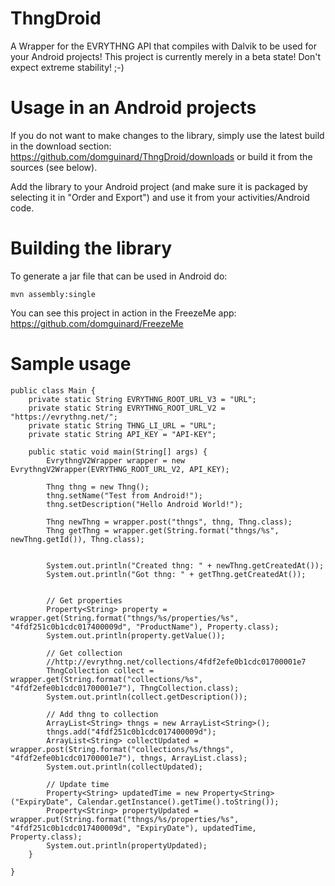ThngDroid
=========

A Wrapper for the EVRYTHNG API that compiles with Dalvik to be used for your Android projects!
This project is currently merely in a beta state! Don't expect extreme stability! ;-)

# Usage in an Android projects

If you do not want to make changes to the library, simply use the latest build in the download section: https://github.com/domguinard/ThngDroid/downloads
or build it from the sources (see below).

Add the library to your Android project (and make sure it is packaged by selecting it in "Order and Export") and 
use it from your activities/Android code.

# Building the library

To generate a jar file that can be used in Android do:

    mvn assembly:single

You can see this project in action in the FreezeMe app: https://github.com/domguinard/FreezeMe
    
# Sample usage

    public class Main {
		private static String EVRYTHNG_ROOT_URL_V3 = "URL";
		private static String EVRYTHNG_ROOT_URL_V2 = "https://evrythng.net/";
		private static String THNG_LI_URL = "URL";
		private static String API_KEY = "API-KEY";

		public static void main(String[] args) {
			EvrythngV2Wrapper wrapper = new EvrythngV2Wrapper(EVRYTHNG_ROOT_URL_V2, API_KEY);

			Thng thng = new Thng();
			thng.setName("Test from Android!");
			thng.setDescription("Hello Android World!");

			Thng newThng = wrapper.post("thngs", thng, Thng.class);
			Thng getThng = wrapper.get(String.format("thngs/%s", newThng.getId()), Thng.class);


			System.out.println("Created thng: " + newThng.getCreatedAt());
			System.out.println("Got thng: " + getThng.getCreatedAt());


			// Get properties
			Property<String> property = wrapper.get(String.format("thngs/%s/properties/%s", "4fdf251c0b1cdc017400009d", "ProductName"), Property.class);	
			System.out.println(property.getValue());

			// Get collection
			//http://evrythng.net/collections/4fdf2efe0b1cdc01700001e7
			ThngCollection collect = wrapper.get(String.format("collections/%s", "4fdf2efe0b1cdc01700001e7"), ThngCollection.class);
			System.out.println(collect.getDescription());

			// Add thng to collection
			ArrayList<String> thngs = new ArrayList<String>();
			thngs.add("4fdf251c0b1cdc017400009d");
			ArrayList<String> collectUpdated = wrapper.post(String.format("collections/%s/thngs", "4fdf2efe0b1cdc01700001e7"), thngs, ArrayList.class);
			System.out.println(collectUpdated);

			// Update time
			Property<String> updatedTime = new Property<String>("ExpiryDate", Calendar.getInstance().getTime().toString());
			Property<String> propertyUpdated = wrapper.put(String.format("thngs/%s/properties/%s", "4fdf251c0b1cdc017400009d", "ExpiryDate"), updatedTime, Property.class);
			System.out.println(propertyUpdated);
		}

	}
